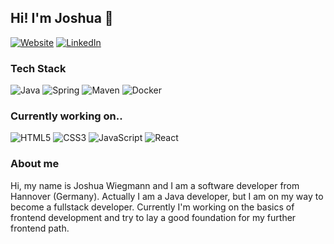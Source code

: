 ## Hi! I'm Joshua 👋 
[![Website](https://img.shields.io/badge/Website-joshuaw.de-blue?style=flat-square)](https://joshuaw.de)
[![LinkedIn](http://img.shields.io/badge/-LinkedIn-0072b1?style=flat-square&logo=linkedin&logoColor=ffffff)](https://linkedin.com/in/joshuawiegmann)

### Tech Stack
![Java](http://img.shields.io/badge/-Java-007396?style=flat-square&logo=java&logoColor=ffffff)
![Spring](http://img.shields.io/badge/-Spring-6DB33F?style=flat-square&logo=spring&logoColor=ffffff)
![Maven](http://img.shields.io/badge/-Maven-1565c0?style=flat-square&logo=apache-maven)
![Docker](https://img.shields.io/badge/-Docker-black?style=flat-square&logo=docker)

### Currently working on..
![HTML5](https://img.shields.io/badge/-HTML5-%23E44D27?style=flat-square&logo=html5&logoColor=ffffff)
![CSS3](https://img.shields.io/badge/-CSS3-%231572B6?style=flat-square&logo=css3)
![JavaScript](https://img.shields.io/badge/-JavaScript-%23F7DF1C?style=flat-square&logo=javascript&logoColor=000000&labelColor=%23F7DF1C&color=%23FFCE5A)
![React](https://img.shields.io/badge/-React-%23282C34?style=flat-square&logo=react)

### About me
Hi, my name is Joshua Wiegmann and I am a software developer from Hannover (Germany). Actually I am a Java developer, but I am on my way to become a fullstack developer. Currently I'm working on the basics of frontend development and try to lay a good foundation for my further frontend path.
